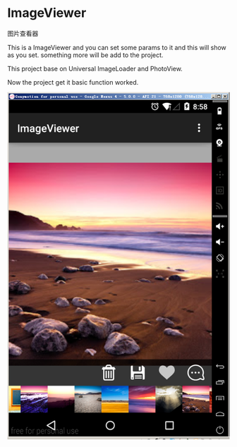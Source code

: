 # ImageViewer
图片查看器

This is a ImageViewer and you can set some params to it and this will show as you set.
something more will be add to the project. 

This project base on Universal ImageLoader and PhotoView.

Now the project get it basic function worked.

![alt tag](https://github.com/comk/ImageViewer/blob/master/app/ImageViewer_screenshot.png)

